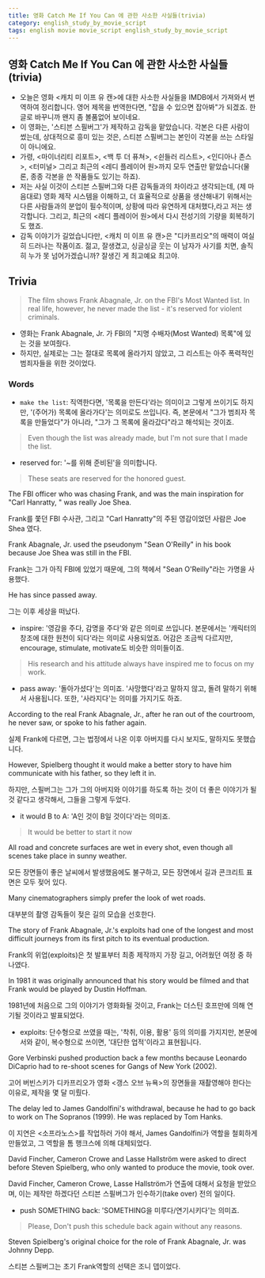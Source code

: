 ```yaml
---
title: 영화 Catch Me If You Can 에 관한 사소한 사실들(trivia)
category: english_study_by_movie_script
tags: english movie movie_script english_study_by_movie_script
---
```


## 영화 Catch Me If You Can 에 관한 사소한 사실들(trivia)

- 오늘은 영화 <캐치 미 이프 유 캔>에 대한 사소한 사실들을 IMDB에서 가져와서 번역하여 정리합니다. 영어 제목을 번역한다면, "잡을 수 있으면 잡아봐"가 되겠죠. 한글로 바꾸니까 왠지 좀 볼품없어 보이네요. 
- 이 영화는, '스티븐 스필버그'가 제작하고 감독을 맡았습니다. 각본은 다른 사람이 썼는데, 상대적으로 흥미 있는 것은, 스티븐 스필버그는 본인이 각본을 쓰는 스타일이 아니에요. 
- 가령, <마이너리티 리포트>, <백 투 더 퓨쳐>, <쉰들러 리스트>, <인디아나 존스>, <터미널> 그리고 최근의 <레디 플레이어 원>까지 모두 연출만 맡았습니다(물론, 종종 각본을 쓴 작품들도 있기는 하죠). 
- 저는 사실 이것이 스티븐 스필버그와 다른 감독들과의 차이라고 생각되는데, (제 마음대로) 영화 제작 시스템을 이해하고, 더 효율적으로 상품을 생산해내기 위해서는 다른 사람들과의 분업이 필수적이며, 상황에 따라 유연하게 대처했다,라고 저는 생각합니다. 그리고, 최근의 <레디 플레이어 원>에서 다시 전성기의 기량을 회복하기도 했죠. 
- 감독 이야기가 길었습니다만, <캐치 미 이프 유 캔>은 "디카프리오"의 매력이 여실히 드러나는 작품이죠. 젊고, 잘생겼고, 싱글싱글 웃는 이 남자가 사기를 치면, 솔직히 누가 못 넘어가겠습니까? 잘생긴 게 최고예요 최고야. 

## Trivia

> The film shows Frank Abagnale, Jr. on the FBI's Most Wanted list. In real life, however, he never made the list - it's reserved for violent criminals.

- 영화는 Frank Abagnale, Jr. 가 FBI의 "지명 수배자(Most Wanted) 목록"에 있는 것을 보여줬다.
- 하지만, 실제로는 그는 절대로 목록에 올라가지 않았고, 그 리스트는 아주 폭력적인 범죄자들을 위한 것이었다.

### Words 

- `make the list`: 직역한다면, '목록을 만든다'라는 의미이고 그렇게 쓰이기도 하지만, '(주어가) 목록에 올라가다'는 의미로도 쓰입니다. 즉, 본문에서 "그가 범죄자 목록을 만들었다"가 아니라, "그가 그 목록에 올라갔다"라고 해석되는 것이죠.

> Even though the list was already made, but I'm not sure that I made the list.



- reserved for: '~를 위해 준비된'을 의미합니다. 

> These seats are reserved for the honored guest. 

The FBI officer who was chasing Frank, and was the main inspiration for "Carl Hanratty, " was really Joe Shea. 

Frank를 쫓던 FBI 수사관, 그리고 "Carl Hanratty"의 주된 영감이었던 사람은 Joe Shea 였다.

Frank Abagnale, Jr. used the pseudonym "Sean O'Reilly" in his book because Joe Shea was still in the FBI. 

Frank는 그가 아직 FBI에 있었기 때문에, 그의 책에서 "Sean O'Reilly"라는 가명을 사용했다. 

He has since passed away.

그는 이후 세상을 떠났다.

- inspire: '영감을 주다, 감명을 주다'와 같은 의미로 쓰입니다. 본문에서는 '캐릭터의 창조에 대한 원천이 되다'라는 의미로 사용되었죠. 어감은 조금씩 다르지만, encourage, stimulate, motivate도 비슷한 의미들이죠.

> His research and his attitude always have inspired me to focus on my work. 



- pass away: '돌아가셨다'는 의미죠. '사망했다'라고 말하지 않고, 돌려 말하기 위해서 사용됩니다. 또한, '사라지다'는 의미를 가지기도 하죠.

According to the real Frank Abagnale, Jr., after he ran out of the courtroom, he never saw, or spoke to his father again. 

실제 Frank에 다르면, 그는 법정에서 나온 이후 아버지를 다시 보지도, 말하지도 못했습니다. 

However, Spielberg thought it would make a better story to have him communicate with his father, so they left it in.

하지만, 스필버그는 그가 그의 아버지와 이야기를 하도록 하는 것이 더 좋은 이야기가 될 것 같다고 생각해서, 그들을 그렇게 두었다.

- it would B to A: 'A인 것이 B일 것이다'라는 의미죠. 

> It would be better to start it now

All road and concrete surfaces are wet in every shot, even though all scenes take place in sunny weather. 

모든 장면들이 좋은 날씨에서 발생했음에도 불구하고, 모든 장면에서 길과 콘크리트 표면은 모두 젖어 있다. 

Many cinematographers simply prefer the look of wet roads.

대부분의 촬영 감독들이 젖은 길의 모습을 선호한다.

The story of Frank Abagnale, Jr.'s exploits had one of the longest and most difficult journeys from its first pitch to its eventual production. 

Frank의 위업(exploits)은 첫 발표부터 최종 제작까지 가장 길고, 어려웠던 여정 중 하나였다.

In 1981 it was originally announced that his story would be filmed and that Frank would be played by Dustin Hoffman.

1981년에 처음으로 그의 이야기가 영화화될 것이고, Frank는 더스틴 호프만에 의해 연기될 것이라고 발표되었다.

- exploits: 단수형으로 쓰였을 때는, '착취, 이용, 활용' 등의 의미를 가지지만, 본문에서와 같이, 복수형으로 쓰이면, '대단한 업적'이라고 표현됩니다. 

Gore Verbinski pushed production back a few months because Leonardo DiCaprio had to re-shoot scenes for Gangs of New York (2002). 

고어 버빈스키가 디카프리오가 영화 <갱스 오브 뉴욕>의 장면들을 재촬영해야 한다는 이유로, 제작을 몇 달 미뤘다. 

The delay led to James Gandolfini's withdrawal, because he had to go back to work on The Sopranos (1999). He was replaced by Tom Hanks. 

이 지연은 <소프라노스>를 작업하러 가야 해서, James Gandolfini가 역할을 철회하게 만들었고, 그 역할을 톰 행크스에 의해 대체되었다.

David Fincher, Cameron Crowe and Lasse Hallström were asked to direct before Steven Spielberg, who only wanted to produce the movie, took over.

David Fincher, Cameron Crowe, Lasse Hallström가 연출에 대해서 요청을 받았으며, 이는 제작만 하겠다던 스티븐 스필버그가 인수하기(take over) 전의 일이다.

- push SOMETHING back: 'SOMETHING을 미루다/연기시키다'는 의미죠. 

> Please, Don't push this schedule back again without any reasons.

Steven Spielberg's original choice for the role of Frank Abagnale, Jr. was Johnny Depp.

스티븐 스필버그는 초기 Frank역할의 선택은 조니 뎁이었다.

